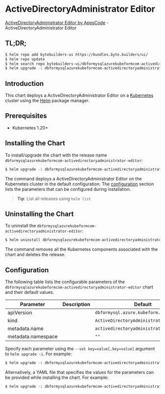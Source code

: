 # ActiveDirectoryAdministrator Editor

[ActiveDirectoryAdministrator Editor by AppsCode](https://byte.builders) - ActiveDirectoryAdministrator Editor

## TL;DR;

```bash
$ helm repo add bytebuilders-ui https://bundles.byte.builders/ui/
$ helm repo update
$ helm search repo bytebuilders-ui/dbformysqlazurekubeformcom-activedirectoryadministrator-editor --version=v0.4.18
$ helm upgrade -i dbformysqlazurekubeformcom-activedirectoryadministrator-editor bytebuilders-ui/dbformysqlazurekubeformcom-activedirectoryadministrator-editor -n default --create-namespace --version=v0.4.18
```

## Introduction

This chart deploys a ActiveDirectoryAdministrator Editor on a [Kubernetes](http://kubernetes.io) cluster using the [Helm](https://helm.sh) package manager.

## Prerequisites

- Kubernetes 1.20+

## Installing the Chart

To install/upgrade the chart with the release name `dbformysqlazurekubeformcom-activedirectoryadministrator-editor`:

```bash
$ helm upgrade -i dbformysqlazurekubeformcom-activedirectoryadministrator-editor bytebuilders-ui/dbformysqlazurekubeformcom-activedirectoryadministrator-editor -n default --create-namespace --version=v0.4.18
```

The command deploys a ActiveDirectoryAdministrator Editor on the Kubernetes cluster in the default configuration. The [configuration](#configuration) section lists the parameters that can be configured during installation.

> **Tip**: List all releases using `helm list`

## Uninstalling the Chart

To uninstall the `dbformysqlazurekubeformcom-activedirectoryadministrator-editor`:

```bash
$ helm uninstall dbformysqlazurekubeformcom-activedirectoryadministrator-editor -n default
```

The command removes all the Kubernetes components associated with the chart and deletes the release.

## Configuration

The following table lists the configurable parameters of the `dbformysqlazurekubeformcom-activedirectoryadministrator-editor` chart and their default values.

|     Parameter      | Description |                       Default                       |
|--------------------|-------------|-----------------------------------------------------|
| apiVersion         |             | <code>dbformysql.azure.kubeform.com/v1alpha1</code> |
| kind               |             | <code>ActiveDirectoryAdministrator</code>           |
| metadata.name      |             | <code>activedirectoryadministrator</code>           |
| metadata.namespace |             | <code>""</code>                                     |


Specify each parameter using the `--set key=value[,key=value]` argument to `helm upgrade -i`. For example:

```bash
$ helm upgrade -i dbformysqlazurekubeformcom-activedirectoryadministrator-editor bytebuilders-ui/dbformysqlazurekubeformcom-activedirectoryadministrator-editor -n default --create-namespace --version=v0.4.18 --set apiVersion=dbformysql.azure.kubeform.com/v1alpha1
```

Alternatively, a YAML file that specifies the values for the parameters can be provided while
installing the chart. For example:

```bash
$ helm upgrade -i dbformysqlazurekubeformcom-activedirectoryadministrator-editor bytebuilders-ui/dbformysqlazurekubeformcom-activedirectoryadministrator-editor -n default --create-namespace --version=v0.4.18 --values values.yaml
```

